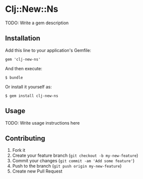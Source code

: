 # Clj::New::Ns

TODO: Write a gem description

## Installation

Add this line to your application's Gemfile:

    gem 'clj-new-ns'

And then execute:

    $ bundle

Or install it yourself as:

    $ gem install clj-new-ns

## Usage

TODO: Write usage instructions here

## Contributing

1. Fork it
2. Create your feature branch (`git checkout -b my-new-feature`)
3. Commit your changes (`git commit -am 'Add some feature'`)
4. Push to the branch (`git push origin my-new-feature`)
5. Create new Pull Request
